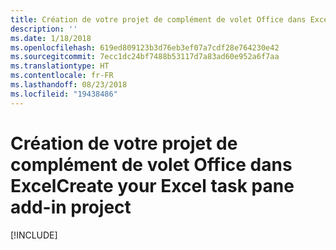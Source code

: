 ```yaml
---
title: Création de votre projet de complément de volet Office dans Excel
description: ''
ms.date: 1/18/2018
ms.openlocfilehash: 619ed809123b3d76eb3ef07a7cdf28e764230e42
ms.sourcegitcommit: 7ecc1dc24bf7488b53117d7a83ad60e952a6f7aa
ms.translationtype: HT
ms.contentlocale: fr-FR
ms.lasthandoff: 08/23/2018
ms.locfileid: "19438486"
---
```

# <a name="create-your-excel-task-pane-add-in-project"></a><span data-ttu-id="02b88-102">Création de votre projet de complément de volet Office dans Excel</span><span class="sxs-lookup"><span data-stu-id="02b88-102">Create your Excel task pane add-in project</span></span>

[!INCLUDE[](../includes/excel-tutorial-setup.md)]